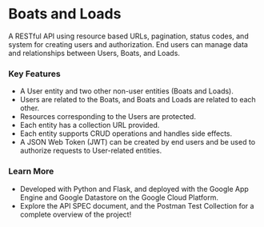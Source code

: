 # Boats and Loads

A RESTful API using resource based URLs, pagination, status codes, and system for creating users and authorization. End users can manage data and relationships between Users, Boats, and Loads.

### Key Features

- A User entity and two other non-user entities (Boats and Loads).
- Users are related to the Boats, and Boats and Loads are related to each other.
- Resources corresponding to the Users are protected.
- Each entity has a collection URL provided.
- Each entity supports CRUD operations and handles side effects.
- A JSON Web Token (JWT) can be created by end users and be used to authorize requests to User-related entities.

### Learn More

- Developed with Python and Flask, and deployed with the Google App Engine and Google Datastore on the Google Cloud Platform.
- Explore the API SPEC document, and the Postman Test Collection for a complete overview of the project!
